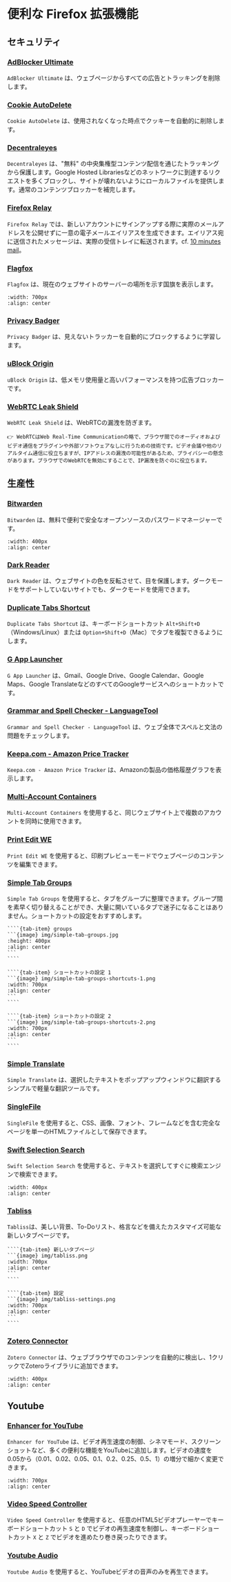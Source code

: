 # 便利な Firefox 拡張機能

## セキュリティ
### [AdBlocker Ultimate](https://addons.mozilla.org/en-US/firefox/addon/adblocker-ultimate/)
`AdBlocker Ultimate` は、ウェブページからすべての広告とトラッキングを削除します。

### [Cookie AutoDelete](https://addons.mozilla.org/en-US/firefox/addon/cookie-autodelete/)
`Cookie AutoDelete` は、使用されなくなった時点でクッキーを自動的に削除します。

### [Decentraleyes](https://addons.mozilla.org/en-US/firefox/addon/decentraleyes/)
`Decentraleyes` は、"無料" の中央集権型コンテンツ配信を通じたトラッキングから保護します。Google Hosted Librariesなどのネットワークに到達するリクエストを多くブロックし、サイトが壊れないようにローカルファイルを提供します。通常のコンテンツブロッカーを補完します。

### [Firefox Relay](https://addons.mozilla.org/en-US/firefox/addon/private-relay/)
`Firefox Relay` では、新しいアカウントにサインアップする際に実際のメールアドレスを公開せずに一意の電子メールエイリアスを生成できます。エイリアス宛に送信されたメッセージは、実際の受信トレイに転送されます。cf. [10 minutes mail](../usefulWebApps/usefulWebApps.md#10-minutes-mail)。

### [Flagfox](https://addons.mozilla.org/en-US/firefox/addon/flagfox/)
`Flagfox` は、現在のウェブサイトのサーバーの場所を示す国旗を表示します。
```{image} img/flagfox.png
:width: 700px
:align: center
```

### [Privacy Badger](https://addons.mozilla.org/en-US/firefox/addon/privacy-badger17/)
`Privacy Badger` は、見えないトラッカーを自動的にブロックするように学習します。

### [uBlock Origin](https://addons.mozilla.org/en-US/firefox/addon/ublock-origin/)
`uBlock Origin` は、低メモリ使用量と高いパフォーマンスを持つ広告ブロッカーです。

### [WebRTC Leak Shield](https://addons.mozilla.org/en-US/firefox/addon/webrtc-leak-shield/)
`WebRTC Leak Shield` は、WebRTCの漏洩を防ぎます。

```{admonition} WebRTC
👉 WebRTCはWeb Real-Time Communicationの略で、ブラウザ間でのオーディオおよびビデオ通信をプラグインや外部ソフトウェアなしに行うための技術です。ビデオ会議や他のリアルタイム通信に役立ちますが、IPアドレスの漏洩の可能性があるため、プライバシーの懸念があります。ブラウザでのWebRTCを無効にすることで、IP漏洩を防ぐのに役立ちます。
```

## 生産性
### [Bitwarden](https://addons.mozilla.org/en-US/firefox/addon/bitwarden-password-manager/)
`Bitwarden` は、無料で便利で安全なオープンソースのパスワードマネージャーです。
```{image} img/bitwarden-extension.png
:width: 400px
:align: center
```

### [Dark Reader](https://addons.mozilla.org/en-US/firefox/addon/darkreader/)
`Dark Reader` は、ウェブサイトの色を反転させて、目を保護します。ダークモードをサポートしていないサイトでも、ダークモードを使用できます。

### [Duplicate Tabs Shortcut](https://addons.mozilla.org/en-US/firefox/addon/duplicate-tab-shortcut/)
`Duplicate Tabs Shortcut` は、キーボードショートカット `Alt+Shift+D`（Windows/Linux）または `Option+Shift+D`（Mac）でタブを複製できるようにします。

### [G App Launcher](https://addons.mozilla.org/en-US/firefox/addon/google-shortcuts-all-google-se/)
`G App Launcher` は、Gmail、Google Drive、Google Calendar、Google Maps、Google TranslateなどのすべてのGoogleサービスへのショートカットです。

### [Grammar and Spell Checker - LanguageTool](https://addons.mozilla.org/en-US/firefox/addon/languagetool/)
`Grammar and Spell Checker - LanguageTool` は、ウェブ全体でスペルと文法の問題をチェックします。

### [Keepa.com - Amazon Price Tracker](https://addons.mozilla.org/en-US/firefox/addon/keepa/)
`Keepa.com - Amazon Price Tracker` は、Amazonの製品の価格履歴グラフを表示します。

### [Multi-Account Containers](https://addons.mozilla.org/en-US/firefox/addon/multi-account-containers/)
`Multi-Account Containers` を使用すると、同じウェブサイト上で複数のアカウントを同時に使用できます。

### [Print Edit WE](https://addons.mozilla.org/en-US/firefox/addon/print-edit-we/)
`Print Edit WE` を使用すると、印刷プレビューモードでウェブページのコンテンツを編集できます。

### [Simple Tab Groups](https://addons.mozilla.org/en-US/firefox/addon/simple-tab-groups/)
`Simple Tab Groups` を使用すると、タブをグループに整理できます。グループ間を素早く切り替えることができ、大量に開いているタブで迷子になることはありません。ショートカットの設定をおすすめします。

`````{tab-set}
````{tab-item} groups
```{image} img/simple-tab-groups.jpg
:height: 400px
:align: center
```
````

````{tab-item} ショートカットの設定 1
```{image} img/simple-tab-groups-shortcuts-1.png
:width: 700px
:align: center
```
````

````{tab-item} ショートカットの設定 2
```{image} img/simple-tab-groups-shortcuts-2.png
:width: 700px
:align: center
```
````
`````

### [Simple Translate](https://addons.mozilla.org/en-US/firefox/addon/simple-translate/)
`Simple Translate` は、選択したテキストをポップアップウィンドウに翻訳するシンプルで軽量な翻訳ツールです。

### [SingleFile](https://addons.mozilla.org/en-US/firefox/addon/single-file/)
`SingleFile` を使用すると、CSS、画像、フォント、フレームなどを含む完全なページを単一のHTMLファイルとして保存できます。

### [Swift Selection Search](https://addons.mozilla.org/en-US/firefox/addon/swift-selection-search/)
`Swift Selection Search` を使用すると、テキストを選択してすぐに検索エンジンで検索できます。
```{image} img/swift-selection-search.png
:width: 400px
:align: center
```

### [Tabliss](https://addons.mozilla.org/en-US/firefox/addon/tabliss/)
`Tabliss`は、美しい背景、To-Doリスト、格言などを備えたカスタマイズ可能な新しいタブページです。
`````{tab-set}
````{tab-item} 新しいタブページ
```{image} img/tabliss.png
:width: 700px
:align: center
```
````

````{tab-item} 設定
```{image} img/tabliss-settings.png
:width: 700px
:align: center
```
````
`````

### [Zotero Connector](https://www.zotero.org/download/connectors)
`Zotero Connector` は、ウェブブラウザでのコンテンツを自動的に検出し、1クリックでZoteroライブラリに追加できます。
```{image} img/zotero-connector.png
:width: 400px
:align: center
```

## Youtube
### [Enhancer for YouTube](https://addons.mozilla.org/en-US/firefox/addon/enhancer-for-youtube/)
`Enhancer for YouTube` は、ビデオ再生速度の制御、シネマモード、スクリーンショットなど、多くの便利な機能をYouTubeに追加します。ビデオの速度を0.05から（0.01、0.02、0.05、0.1、0.2、0.25、0.5、1）の増分で細かく変更できます。
```{image} img/enhancer-for-youtube.png
:width: 700px
:align: center
```

### [Video Speed Controller](https://addons.mozilla.org/en-US/firefox/addon/videospeed/)
`Video Speed Controller` を使用すると、任意のHTML5ビデオプレーヤーでキーボードショートカット `S` と `D` でビデオの再生速度を制御し、キーボードショートカット `X` と `Z` でビデオを進めたり巻き戻ったりできます。

### [Youtube Audio](https://addons.mozilla.org/en-US/firefox/addon/youtube-audio/)
`Youtube Audio` を使用すると、YouTubeビデオの音声のみを再生できます。